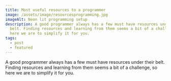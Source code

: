 ```yaml
---
title: Most useful resources to a programmer
image: /assets/image/resourcesprogramming.jpg
imageAlt: Neon lit programming setup
description: A good programmer always has a few must have resources under their
  belt. Finding resources and learning from them seems a bit of a challenge, so
  here we are to simplify it for you.
tags:
  - post
  - featured
---
```

A good programmer always has a few must have resources under their belt. Finding resources and learning from them seems a bit of a challenge, so here we are to simplify it for you.
